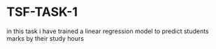 # TSF-TASK-1
in this task i have trained a linear regression model to predict students marks by their study hours
